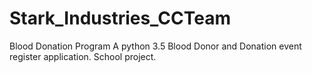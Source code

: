 # Stark_Industries_CCTeam
Blood Donation Program
A python 3.5 Blood Donor and Donation event register application. School project.
